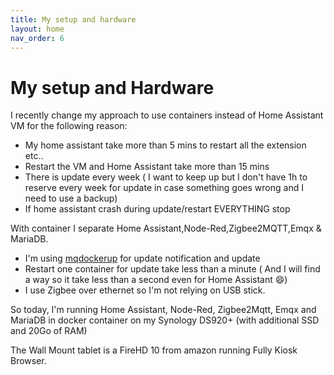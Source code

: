 ```yaml
---
title: My setup and hardware
layout: home
nav_order: 6
---
```



# My setup and Hardware

I recently change my approach to use containers instead of Home Assistant VM for the following reason:
- My home assistant take more than 5 mins to restart all the extension etc..
- Restart the VM and Home Assistant take more than 15 mins
- There is update every week ( I want to keep up but I don't have 1h to reserve every week for update in case something goes wrong and I need to use a backup)
- If home assistant crash during update/restart EVERYTHING stop

With container I separate Home Assistant,Node-Red,Zigbee2MQTT,Emqx & MariaDB.
- I'm using [mqdockerup](https://github.com/MichelFR/MqDockerUp) for update notification and update
- Restart one container for update take less than a minute ( And I will find a way so it take less than a second even for Home Assistant 😄)
- I use Zigbee over ethernet so I'm not relying on USB stick.

So today, I'm running Home Assistant, Node-Red, Zigbee2Mqtt, Emqx and MariaDB in docker container on my Synology DS920+ (with additional SSD and 20Go of RAM)

The Wall Mount tablet is a FireHD 10 from amazon running Fully Kiosk Browser.
